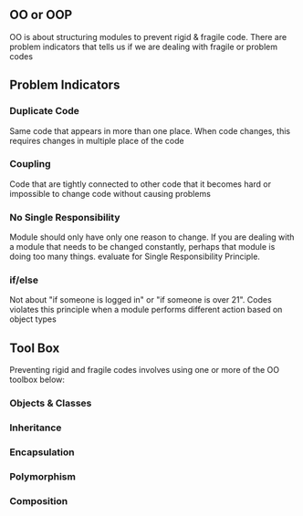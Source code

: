## OO or OOP
OO is about structuring modules to prevent rigid & fragile code.
There are problem indicators that tells us if we are dealing with fragile or problem codes

## Problem Indicators

### Duplicate Code
Same code that appears in more than one place.  When code changes, this requires changes in multiple place of the code

### Coupling
Code that are tightly connected to other code that it becomes hard or impossible to change code without causing problems

### No Single Responsibility
Module should only have only one reason to change.  If you are dealing with a module that needs to be changed constantly, perhaps that module is doing too many things.
evaluate for Single Responsibility Principle.

### if/else
Not about "if someone is logged in" or "if someone is over 21".  Codes violates this principle when a module performs different action based on object types

## Tool Box
Preventing rigid and fragile codes involves using one or more of the OO toolbox below:

### Objects & Classes

### Inheritance

### Encapsulation

### Polymorphism

### Composition